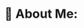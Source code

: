 # 💫 About Me:
<!--
**I'm currently a KMUTT junior student majoring in Applied Computer Science.**
**I want to pursue a career in software engineer.**
-🔭 I’m currently studying in KMUTT...
-🌱 I’m currently interesting in software engineer and Frontend Developer...
-🤔 I’m currently learning in mobile developing...
-->

